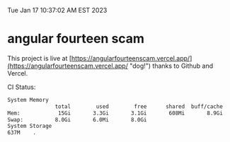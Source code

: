 Tue Jan 17 10:37:02 AM EST 2023

# angular fourteen scam


This project is live at [https://angularfourteenscam.vercel.app/](https://angularfourteenscam.vercel.app/ "dog!") thanks to Github and Vercel.

CI Status: 

```bash
System Memory
               total        used        free      shared  buff/cache   available
Mem:            15Gi       3.3Gi       3.1Gi       608Mi       8.9Gi        11Gi
Swap:          8.0Gi       6.0Mi       8.0Gi
System Storage
637M	.
```
